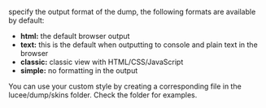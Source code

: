 specify the output format of the dump, the following formats are available by default:

- **html:**  the default browser output
- **text:**  this is the default when outputting to console and plain text in the browser
- **classic:**  classic view with HTML/CSS/JavaScript
- **simple:**  no formatting in the output

You can use your custom style by creating a corresponding file in the lucee/dump/skins folder. Check the folder for examples.